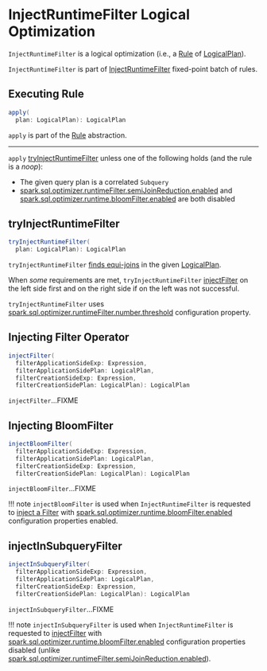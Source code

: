 # InjectRuntimeFilter Logical Optimization

`InjectRuntimeFilter` is a logical optimization (i.e., a [Rule](../catalyst/Rule.md) of [LogicalPlan](../logical-operators/LogicalPlan.md)).

`InjectRuntimeFilter` is part of [InjectRuntimeFilter](../SparkOptimizer.md#InjectRuntimeFilter) fixed-point batch of rules.

## <span id="apply"> Executing Rule

```scala
apply(
  plan: LogicalPlan): LogicalPlan
```

`apply` is part of the [Rule](../catalyst/Rule.md#apply) abstraction.

---

`apply` [tryInjectRuntimeFilter](#tryInjectRuntimeFilter) unless one of the following holds (and the rule is a _noop_):

* The given query plan is a correlated `Subquery`
* [spark.sql.optimizer.runtimeFilter.semiJoinReduction.enabled](../configuration-properties.md#spark.sql.optimizer.runtimeFilter.semiJoinReduction.enabled) and [spark.sql.optimizer.runtime.bloomFilter.enabled](../configuration-properties.md#spark.sql.optimizer.runtime.bloomFilter.enabled) are both disabled

## <span id="tryInjectRuntimeFilter"> tryInjectRuntimeFilter

```scala
tryInjectRuntimeFilter(
  plan: LogicalPlan): LogicalPlan
```

`tryInjectRuntimeFilter` [finds equi-joins](../ExtractEquiJoinKeys.md#unapply) in the given [LogicalPlan](../logical-operators/LogicalPlan.md).

When _some_ requirements are met, `tryInjectRuntimeFilter` [injectFilter](#injectFilter) on the left side first and on the right side if on the left was not successful.

`tryInjectRuntimeFilter` uses [spark.sql.optimizer.runtimeFilter.number.threshold](../configuration-properties.md#spark.sql.optimizer.runtimeFilter.number.threshold) configuration property.

## <span id="injectFilter"> Injecting Filter Operator

```scala
injectFilter(
  filterApplicationSideExp: Expression,
  filterApplicationSidePlan: LogicalPlan,
  filterCreationSideExp: Expression,
  filterCreationSidePlan: LogicalPlan): LogicalPlan
```

`injectFilter`...FIXME

## <span id="injectBloomFilter"> Injecting BloomFilter

```scala
injectBloomFilter(
  filterApplicationSideExp: Expression,
  filterApplicationSidePlan: LogicalPlan,
  filterCreationSideExp: Expression,
  filterCreationSidePlan: LogicalPlan): LogicalPlan
```

`injectBloomFilter`...FIXME

!!! note
    `injectBloomFilter` is used when `InjectRuntimeFilter` is requested to [inject a Filter](#injectFilter) with [spark.sql.optimizer.runtime.bloomFilter.enabled](../configuration-properties.md#spark.sql.optimizer.runtime.bloomFilter.enabled) configuration properties enabled.

## <span id="injectInSubqueryFilter"> injectInSubqueryFilter

```scala
injectInSubqueryFilter(
  filterApplicationSideExp: Expression,
  filterApplicationSidePlan: LogicalPlan,
  filterCreationSideExp: Expression,
  filterCreationSidePlan: LogicalPlan): LogicalPlan
```

`injectInSubqueryFilter`...FIXME

!!! note
    `injectInSubqueryFilter` is used when `InjectRuntimeFilter` is requested to [injectFilter](#injectFilter) with [spark.sql.optimizer.runtime.bloomFilter.enabled](../configuration-properties.md#spark.sql.optimizer.runtime.bloomFilter.enabled) configuration properties disabled (unlike [spark.sql.optimizer.runtimeFilter.semiJoinReduction.enabled](../configuration-properties.md#spark.sql.optimizer.runtimeFilter.semiJoinReduction.enabled)).
